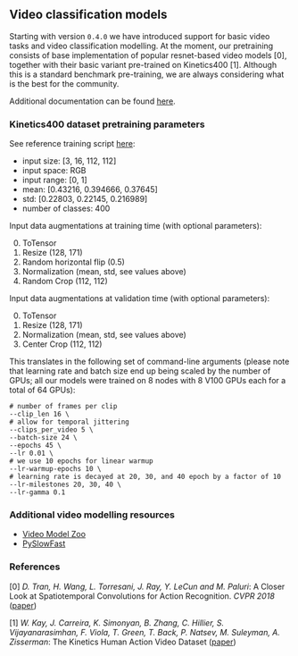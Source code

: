 ## Video classification models

Starting with version `0.4.0` we have introduced support for basic video tasks and video classification modelling.
At the moment, our pretraining consists of base implementation of popular resnet-based video models [0], together with their
basic variant pre-trained on Kinetics400 [1]. Although this is a standard benchmark pre-training, we are always considering what is the best for the community.

Additional documentation can be found [here](https://pytorch.org/docs/stable/torchvision/models.html#video-classification). 

### Kinetics400 dataset pretraining parameters

See reference training script [here](https://github.com/pytorch/vision/blob/main/references/video_classification/train.py):

- input size: [3, 16, 112, 112]
- input space: RGB
- input range: [0, 1]
- mean: [0.43216, 0.394666, 0.37645]
- std: [0.22803, 0.22145, 0.216989]
- number of classes: 400

Input data augmentations at training time (with optional parameters):

0. ToTensor
1. Resize (128, 171)
2. Random horizontal flip (0.5)
3. Normalization (mean, std, see values above)
4. Random Crop (112, 112)

Input data augmentations at validation time (with optional parameters):

0. ToTensor
1. Resize (128, 171)
2. Normalization (mean, std, see values above)
3. Center Crop (112, 112)

This translates in the following set of command-line arguments (please note that learning rate and batch size end up being scaled by the number of GPUs; all our models were trained on 8 nodes with 8 V100 GPUs each for a total of 64 GPUs):
```
# number of frames per clip
--clip_len 16 \ 
# allow for temporal jittering
--clips_per_video 5 \
--batch-size 24 \
--epochs 45 \
--lr 0.01 \
# we use 10 epochs for linear warmup
--lr-warmup-epochs 10 \
# learning rate is decayed at 20, 30, and 40 epoch by a factor of 10
--lr-milestones 20, 30, 40 \
--lr-gamma 0.1 
```

### Additional video modelling resources

- [Video Model Zoo](https://github.com/facebookresearch/VMZ)
- [PySlowFast](https://github.com/facebookresearch/SlowFast)

### References

[0] _D. Tran, H. Wang, L. Torresani, J. Ray, Y. LeCun and M. Paluri_: A Closer Look at Spatiotemporal Convolutions for Action Recognition. _CVPR 2018_ ([paper](https://research.fb.com/wp-content/uploads/2018/04/a-closer-look-at-spatiotemporal-convolutions-for-action-recognition.pdf))

[1] _W. Kay, J. Carreira, K. Simonyan, B. Zhang, C. Hillier, S. Vijayanarasimhan, F. Viola, T. Green, T. Back, P. Natsev, M. Suleyman, A. Zisserman_: The Kinetics Human Action Video Dataset ([paper](https://arxiv.org/abs/1705.06950))
